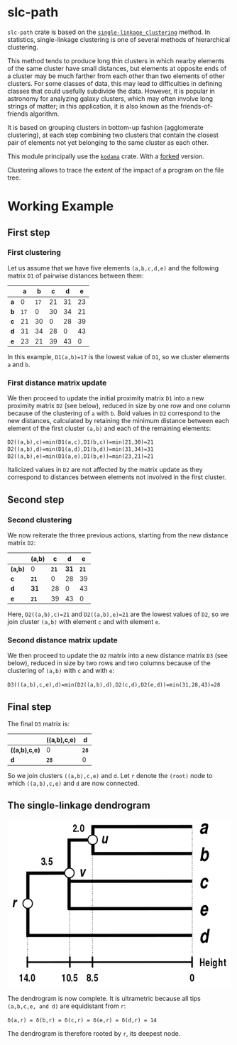 # slc-path

`slc-path` crate is based on the [`single-linkage_clustering`](https://en.wikipedia.org/wiki/Single-linkage_clustering)
method. In statistics, single-linkage clustering is one of several methods of hierarchical clustering.

This method tends to produce long thin clusters in which nearby elements of the same cluster have small distances, but
elements at opposite ends of a cluster may be much farther from each other than two elements of other clusters. For some
classes of data, this may lead to difficulties in defining classes that could usefully subdivide the data. However,
it is popular in astronomy for analyzing galaxy clusters, which may often involve long strings of matter; in this
application, it is also known as the friends-of-friends algorithm.

It is based on grouping clusters in bottom-up fashion (agglomerate clustering), at each step
combining two clusters that contain the closest pair of elements not yet belonging to the same
cluster as each other.

This module principally use the [`kodama`](https://docs.rs/kodama/latest/kodama/) crate. With a
[forked](https://github.com/SubconsciousCompute/kodama) version.

Clustering allows to trace the extent of the impact of a program on the file tree.

# Working Example

## First step

### First clustering

Let us assume that we have five elements `(a,b,c,d,e)` and the following matrix `D1` of pairwise
distances between them:

|          | a    | b    | c   | d   | e   |
|----------|------|------|-----|-----|-----|
| <b>a</b> | 0    | `17` | 21  | 31  | 23  |
| <b>b</b> | `17` | 0    | 30  | 34  | 21  |
| <b>c</b> | 21   | 30   | 0   | 28  | 39  |
| <b>d</b> | 31   | 34   | 28  | 0   | 43  |
| <b>e</b> | 23   | 21   | 39  | 43  | 0   |

In this example, `D1(a,b)=17` is the lowest value of `D1`, so we cluster elements `a` and `b`.

### First distance matrix update

We then proceed to update the initial proximity matrix `D1` into a new proximity matrix `D2`
(see below), reduced in size by one row and one column because of the clustering of `a` with `b`.
Bold values in `D2` correspond to the new distances, calculated by retaining the minimum distance
between each element of the first cluster `(a,b)` and each of the remaining elements:

```
D2((a,b),c)=min(D1(a,c),D1(b,c))=min(21,30)=21
D2((a,b),d)=min(D1(a,d),D1(b,d))=min(31,34)=31
D2((a,b),e)=min(D1(a,e),D1(b,e))=min(23,21)=21
```

Italicized values in `D2` are not affected by the matrix update as they correspond to distances
between elements not involved in the first cluster.

## Second step

### Second clustering

We now reiterate the three previous actions, starting from the new distance matrix `D2`:

|              | (a,b)       | c           | d         | e           |
|--------------|-------------|-------------|-----------|-------------|
| <b>(a,b)</b> | 0           | <b>`21`</b> | <b>31</b> | <b>`21`</b> |
| <b>c</b>     | <b>`21`</b> | 0           | 28        | 39          |
| <b>d</b>     | <b>31</b>   | 28          | 0         | 43          |
| <b>e</b>     | <b>`21`</b> | 39          | 43        | 0           |

Here, `D2((a,b),c)=21` and `D2((a,b),e)=21` are the lowest values of `D2`, so we join cluster `(a,b)`
with element `c` and with element `e`.

### Second distance matrix update

We then proceed to update the `D2` matrix into a new distance matrix `D3` (see below), reduced in
size by two rows and two columns because of the clustering of `(a,b)` with `c` and with `e`:

`D3(((a,b),c,e),d)=min(D2((a,b),d),D2(c,d),D2(e,d))=min(31,28,43)=28`

## Final step

The final `D3` matrix is:

|                    | ((a,b),c,e) | d           |
|--------------------|-------------|-------------|
| <b>((a,b),c,e)</b> | 0           | <b>`28`</b> |
| <b>d</b>           | <b>`28`</b> | 0           |

So we join clusters `((a,b),c,e)` and `d`.
Let `r` denote the `(root)` node to which `((a,b),c,e)` and `d` are now connected.

## The single-linkage dendrogram

![Single Linkage Dendrogram 5S data](readme_resources/linkage.png)

The dendrogram is now complete. It is ultrametric because all tips `(a,b,c,e, and d)` are equidistant from `r`:

`δ(a,r) = δ(b,r) = δ(c,r) = δ(e,r) = δ(d,r) = 14`

The dendrogram is therefore rooted by `r`, its deepest node. 